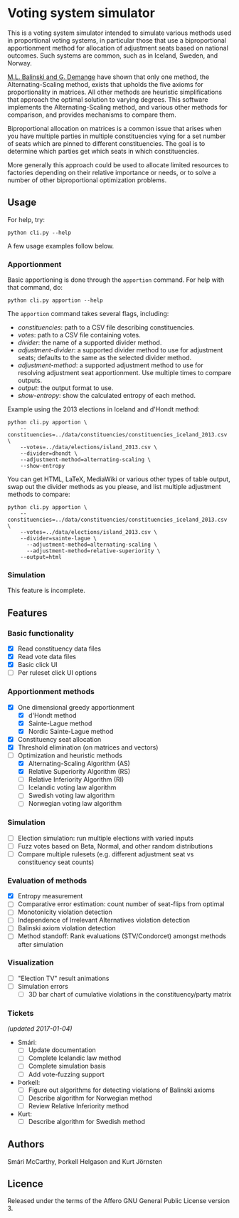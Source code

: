 # Voting system simulator

This is a voting system simulator intended to simulate various methods used in proportional voting systems, in particular those that use a biproportional apportionment method for allocation of adjustment seats based on national outcomes. Such systems are common, such as in Iceland, Sweden, and Norway.

[M.L. Balinski and G. Demange][1] have shown that only one method, the Alternating-Scaling method, exists that upholds the five axioms for proportionality in matrices. All other methods are heuristic simplifications that approach the optimal solution to varying degrees. This software implements the Alternating-Scaling method, and various other methods for comparison, and provides mechanisms to compare them.

Biproportional allocation on matrices is a common issue that arises when you have multiple parties in multiple constituencies vying for a set number of seats which are pinned to different constituencies. The goal is to determine which parties get which seats in which constituencies.

More generally this approach could be used to allocate limited resources to factories depending on their relative importance or needs, or to solve a number of other biproportional optimization problems.


## Usage

For help, try:
```
python cli.py --help
```

A few usage examples follow below.

### Apportionment

Basic apportioning is done through the `apportion` command. For help with that command, do:
```
python cli.py apportion --help
```
The `apportion` command takes several flags, including:

 * *constituencies*: path to a CSV file describing constituencies.
 * *votes*: path to a CSV file containing votes.
 * *divider*: the name of a supported divider method.
 * *adjustment-divider*: a supported divider method to use for adjustment seats; defaults to the same as the selected divider method.
 * *adjustment-method*: a supported adjustment method to use for resolving adjustment seat apportionment. Use multiple times to compare outputs.
 * *output*: the output format to use.
 * *show-entropy*: show the calculated entropy of each method.

Example using the 2013 elections in Iceland and d'Hondt method:
```
python cli.py apportion \
	--constituencies=../data/constituencies/constituencies_iceland_2013.csv \
	--votes=../data/elections/island_2013.csv \
	--divider=dhondt \
	--adjustment-method=alternating-scaling \
	--show-entropy
```

You can get HTML, LaTeX, MediaWiki or various other types of table output, swap out the divider methods as you please, and list multiple adjustment methods to compare:
```
python cli.py apportion \
	--constituencies=../data/constituencies/constituencies_iceland_2013.csv \
	--votes=../data/elections/island_2013.csv \
	--divider=sainte-lague \
	  --adjustment-method=alternating-scaling \
	  --adjustment-method=relative-superiority \
	--output=html
```

### Simulation

This feature is incomplete.


## Features

### Basic functionality

* [x] Read constituency data files
* [x] Read vote data files
* [x] Basic click UI
* [ ] Per ruleset click UI options

### Apportionment methods

 * [x] One dimensional greedy apportionment
   * [x] d'Hondt method
   * [x] Sainte-Lague method
   * [x] Nordic Sainte-Lague method
 * [x] Constituency seat allocation
 * [x] Threshold elimination (on matrices and vectors)
 * [ ] Optimization and heuristic methods
   * [x] Alternating-Scaling Algorithm (AS)
   * [x] Relative Superiority Algorithm (RS)
   * [ ] Relative Inferiority Algorithm (RI)
   * [ ] Icelandic voting law algorithm
   * [ ] Swedish voting law algorithm
   * [ ] Norwegian voting law algorithm

### Simulation

* [ ] Election simulation: run multiple elections with varied inputs
* [ ] Fuzz votes based on Beta, Normal, and other random distributions
* [ ] Compare multiple rulesets (e.g. different adjustment seat vs constituency seat counts)

### Evaluation of methods

 * [x] Entropy measurement
 * [ ] Comparative error estimation: count number of seat-flips from optimal
 * [ ] Monotonicity violation detection
 * [ ] Independence of Irrelevant Alternatives violation detection
 * [ ] Balinski axiom violation detection
 * [ ] Method standoff: Rank evaluations (STV/Condorcet) amongst methods after simulation

### Visualization

 * [ ] "Election TV" result animations
 * [ ] Simulation errors
   * [ ] 3D bar chart of cumulative violations in the constituency/party matrix

### Tickets
_(updated 2017-01-04)_

 * Smári:
   * [ ] Update documentation
   * [ ] Complete Icelandic law method
   * [ ] Complete simulation basis
   * [ ] Add vote-fuzzing support

 * Þorkell:
   * [ ] Figure out algorithms for detecting violations of Balinski axioms
   * [ ] Describe algorithm for Norwegian method
   * [ ] Review Relative Inferiority method

 * Kurt:
   * [ ] Describe algorithm for Swedish method

## Authors

Smári McCarthy, Þorkell Helgason and Kurt Jörnsten

## Licence

Released under the terms of the Affero GNU General Public License version 3.


 [1]: https://hal.archives-ouvertes.fr/hal-00686748/document
